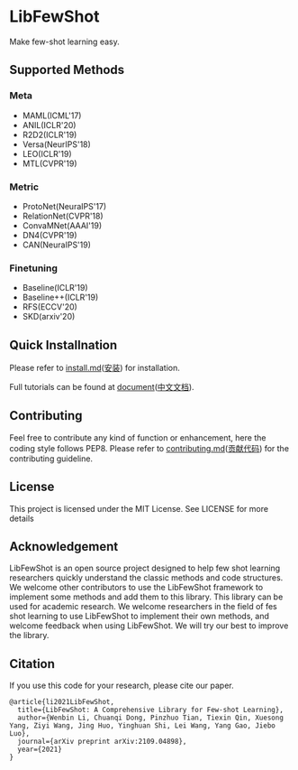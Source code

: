 # LibFewShot
Make few-shot learning easy.

## Supported Methods
### Meta
+ MAML(ICML'17)
+ ANIL(ICLR'20)
+ R2D2(ICLR'19)
+ Versa(NeurIPS'18)
+ LEO(ICLR'19)
+ MTL(CVPR'19)
### Metric
+ ProtoNet(NeuraIPS'17)
+ RelationNet(CVPR'18)
+ ConvaMNet(AAAI'19)
+ DN4(CVPR'19)
+ CAN(NeuraIPS'19)
### Finetuning
+ Baseline(ICLR'19)
+ Baseline++(ICLR'19)
+ RFS(ECCV'20)
+ SKD(arxiv'20)


## Quick Installnation

Please refer to [install.md](https://libfewshot-en.readthedocs.io/en/latest/install.html)([安装](https://libfewshot-en.readthedocs.io/zh_CN/latest/install.html)) for installation.

Full tutorials can be found at [document](https://libfewshot-en.readthedocs.io/en/latest/)([中文文档](https://libfewshot-en.readthedocs.io/zh_CN/latest/index.html)).

## Contributing
Feel free to contribute any kind of function or enhancement, here the coding style follows PEP8. Please refer to [contributing.md](https://libfewshot-en.readthedocs.io/en/latest/contributing.html)([贡献代码](https://libfewshot-en.readthedocs.io/zh_CN/latest/contributing.html)) for the contributing guideline.

## License
This project is licensed under the MIT License. See  LICENSE for more details

## Acknowledgement
LibFewShot is an open source project designed to help few shot learning researchers quickly understand the classic methods and code structures. We welcome other contributors to use the LibFewShot framework to implement some methods and add them to this library. This library can be used for academic research. We welcome researchers in the field of fes shot learning to use LibFewShot to implement their own methods, and welcome feedback when using LibFewShot. We will try our best to improve the library.

## Citation
If you use this code for your research, please cite our paper.
```
@article{li2021LibFewShot,
  title={LibFewShot: A Comprehensive Library for Few-shot Learning},
  author={Wenbin Li, Chuanqi Dong, Pinzhuo Tian, Tiexin Qin, Xuesong Yang, Ziyi Wang, Jing Huo, Yinghuan Shi, Lei Wang, Yang Gao, Jiebo Luo},
  journal={arXiv preprint arXiv:2109.04898},
  year={2021}
}
```
